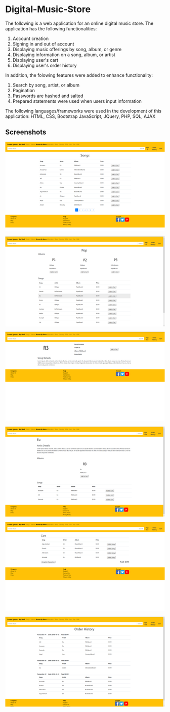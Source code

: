 # Digital-Music-Store

The following is a web application for an online digital music store.  The application has the following functionalities:

1) Account creation
2) Signing in and out of account
3) Displaying music offerings by song, album, or genre
4) Displaying information on a song, album, or artist
4) Displaying user's cart
5) Displaying user's order history

In addition, the folowing features were added to enhance functionality:

1) Search by song, artist, or album
2) Pagination
3) Passwords are hashed and salted
4) Prepared statements were used when users input information

The following languages/frameworks were used in the development of this application:
HTML, CSS, Bootstrap JavaScript, JQuery, PHP, SQL, AJAX

## Screenshots
![Alt text](./screenshots/screenshot1.png?raw=true "Song List")

![Alt text](./screenshots/screenshot2.png?raw=true "Genre List")

![Alt text](./screenshots/screenshot5.png?raw=true "Song Info")

![Alt text](./screenshots/screenshot6.png?raw=true "Artist Info")

![Alt text](./screenshots/screenshot7.png?raw=true "Cart")

![Alt text](./screenshots/screenshot8.png?raw=true "Order History")
